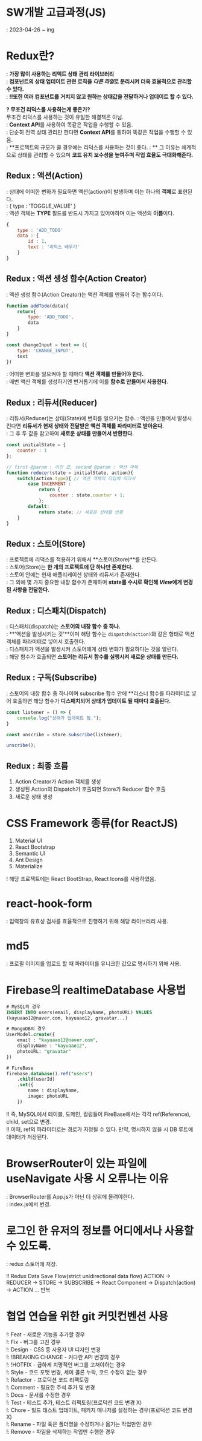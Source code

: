 # SW개발 고급과정(JS)
 : 2023-04-26 ~ ing  

# Redux란?
 : **가장 많이 사용하는 리액트 상태 관리 라이브러리**  
 : **컴포넌트의 상태 업데이트 관련 로직을 *다른 파일*로 분리시켜 더욱 효율적으로 관리할 수 있다.**  
 : **!!또한 여러 컴포넌트를 거치지 않고 원하는 상태값을 전달하거나 업데이트 할 수 있다.**  
 
**? 무조건 리덕스를 사용하는게 좋은가?**  
무조건 리덕스를 사용하는 것이 유일한 해결책은 아님.  
 : **Context API**를 사용하여 똑같은 작업을 수행할 수 있음.  
 : 단순히 전역 상태 관리만 한다면 **Context API**를 통하여 똑같은 작업을 수행할 수 있음.  
 : **프로젝트의 규모가 클 경우에는 리덕스를 사용하는 것이 좋다.
 : ** 그 이유는 체계적으로 상태를 관리할 수 있으며 **코드 유지 보수성을 높여주며 작업 효율도 극대화해준다.**  

 ## Redux : 액션(Action)
 : 상태에 어떠한 변화가 필요하면 액션(action)이 발생하며 이는 하나의 **객체**로 표현된다.  
 : { type : 'TOGGLE_VALUE' }  
 : 액션 객체는 **TYPE** 필드를 반드시 가지고 있어야하며 이는 액션의 **이름**이다.  
  
```JavaScript
{
    type : 'ADD_TODO'
    data : {
        id : 1, 
        text : '리덕스 배우기'
    }
}
```

## Redux : 액션 생성 함수(Action Creator)
 : 액션 생성 함수(Action Creator)는 액션 객체를 만들어 주는 함수이다.

```JavaScript
function addTodo(data){
    return{
        type: 'ADD_TODO',
        data
    }
}

const changeInput = text => ({
    type: 'CHANGE_INPUT',
    text
})
```
 : 어떠한 변화를 일으켜야 할 때마다 **액션 객체를 만들어야 한다.**  
 : 매번 액션 객체를 생성하기엔 번거롭기에 이를 **함수로 만들어서 사용한다.**  

## Redux : 리듀서(Reducer)
 : 리듀서(Reducer)는 상태(State)에 변화를 일으키는 함수.
 : 액션을 만들어서 발생시킨다면 **리듀서가 현재 상태와 전달받은 액션 객체를 파라미터로 받아온다.**  
 : 그 후 두 값을 참고하여 **새로운 상태를 만들어서 반환한다.**  

```JavaScript
const initialState = {
    counter : 1
};

// first @param : 이전 값, second @param : 액션 객체
function reducer(state = initialState, action){
    switch(action.type){ // 액션 객체의 타입에 따라서
        case INCERMENT : 
            return {
                counter : state.counter + 1;
            };
        default:
            return state; // 새로운 상태를 반환
    }
}
```

## Redux : 스토어(Store)
 : 프로젝트에 리덕스를 적용하기 위해서 **스토어(Store)**를 만든다.  
 : 스토어(Store)는 **한 개의 프로젝트에 단 하나만 존재한다.**  
 : 스토어 안에는 현재 애플리케이션 상태와 리듀서가 존재한다.  
 : 그 외에 몇 가지 중요한 내장 함수가 존재하며 **state를 수시로 확인해 *View*에게 변경된 사항을 전달한다.**  

## Redux : 디스패치(Dispatch)
 : 디스패치(dispatch)는 **스토어의 내장 함수 중 하나.**  
 : **'액션을 발생시키는 것'**이며 해당 함수는 `dispatch(action)`와 같은 형태로 액션 객체를 파라미터로 넣어서 호출한다.  
 : 디스패치가 액션을 발생시켜 스토어에게 상태 변화가 필요하다는 것을 알린다.  
 : 해당 함수가 호출되면 **스토어는 리듀서 함수를 실행시켜 새로운 상태를 만든다.**  

## Redux : 구독(Subscribe)
 : 스토어의 내장 함수 중 하나이며 subscribe 함수 안에 **리스너 함수를 파라미터로 넣어 호출하면 해당 함수가 **디스패치되어 상태가 업데이트 될 때마다 호출된다.**  

```JavaScript
const listener = () => {
    console.log("상태가 업데이트 됨.");
}

const unscribe = store.subscribe(listener);

unscribe();
```

## Redux : 최종 흐름
1. Action Creator가 Action 객체를 생성  
2. 생성된 Action의 Dispatch가 호출되면 Store가 Reducer 함수 호출  
3. 새로운 상태 생성  

# CSS Framework 종류(for ReactJS)
1. Material UI  
2. React Bootstrap  
3. Semantic UI  
4. Ant Design  
5. Materialize  
  
! 해당 프로젝트에는 React BootStrap, React Icons를 사용하였음.  

# react-hook-form
 : 입력창의 유효성 검사를 효율적으로 진행하기 위해 해당 라이브러리 사용.  
 
# md5
 : 프로필 이미지를 업로드 할 때 파라미터를 유니크한 값으로 명시하기 위해 사용.  

# Firebase의 realtimeDatabase 사용법
```SQL
# MySQL의 경우
INSERT INTO users(email, displayName, photoURL) VALUES
(kayuaao12@naver.com, kayuaao12, gravatar...)

# MongoDB의 경우
UserModel.create({ 
    email : "kayuaao12@naver.com",
    displayName : "kayuaao12",
    photoURL: "gravatar"
})

# FireBase
firebase.database().ref("users")
    .child(userId)
    .set({
        name : displayName,
        image: photoURL
    })
```
!! 즉, MySQL에서 테이블, 도메인, 컬럼들이 FireBase에서는 각각
ref(Reference), child, set으로 변경.  
!! 이때, ref의 파라미터로는 경로가 지정될 수 있다. 만약, 명시하지 않을 시 
DB 루트에 데이터가 저장된다.  

# BrowserRouter이 있는 파일에 useNavigate 사용 시 오류나는 이유
 : BrowserRouter를 App.js가 아닌 더 상위에 올려야한다.  
 : index.js에서 변경.  

# 로그인 한 유저의 정보를 어디에서나 사용할 수 있도록.
 : redux 스토어에 저장.  
  
!! Redux Data Save Flow(strict unidirectional data flow)
ACTION -> REDUCER -> STORE -> SUBSCRIBE -> React Component -> Dispatch(action) 
-> ACTION ... 반복   

# 협업 연습을 위한 git 커밋컨벤션 사용
!: Feat - 새로운 기능을 추가할 경우  
!: Fix - 버그를 고친 경우  
!: Design - CSS 등 사용자 UI 디자인 변경  
!: !BREAKING CHANGE - 커다란 API 변경의 경우  
!: !HOTFIX - 급하게 치명적인 버그를 고쳐야하는 경우  
!: Style - 코드 포맷 변경, 세미 콜론 누락, 코드 수정이 없는 경우  
!: Refactor - 프로덕션 코드 리팩토링  
!: Comment - 필요한 주석 추가 및 변경  
!: Docs - 문서를 수정한 경우  
!: Test	- 테스트 추가, 테스트 리팩토링(프로덕션 코드 변경 X)  
!: Chore - 빌드 태스트 업데이트, 패키지 매니저를 설정하는 경우(프로덕션 코드 변경 X)  
!: Rename - 파일 혹은 폴더명을 수정하거나 옮기는 작업만인 경우  
!: Remove - 파일을 삭제하는 작업만 수행한 경우  